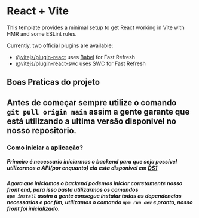 # React + Vite

This template provides a minimal setup to get React working in Vite with HMR and some ESLint rules.

Currently, two official plugins are available:

- [@vitejs/plugin-react](https://github.com/vitejs/vite-plugin-react/blob/main/packages/plugin-react/README.md) uses [Babel](https://babeljs.io/) for Fast Refresh
- [@vitejs/plugin-react-swc](https://github.com/vitejs/vite-plugin-react-swc) uses [SWC](https://swc.rs/) for Fast Refresh
 

## Boas Praticas do projeto

## Antes de começar sempre utilize o comando <br>```git pull origin main``` assim a gente garante que está utilizando a ultima versão disponivel no nosso repositorio.

### Como iniciar a aplicação?

##### Primeiro é necessario iniciarmos o backend para que seja possivel utilizarmos a API(por enquanto) ela esta disponivel em [DS1](https://github.com/davi-tr/DS1)

##### Agora que iniciamos o backend podemos iniciar corretamente nosso front end, para isso basta utilizarmos os comandos <br>```npm install``` assim a gente consegue instalar todas as dependencias necessarias e por fim, utilizamos o comando ```npm run dev``` e pronto, nosso front foi inicializado.

